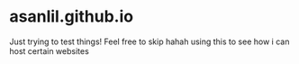 # asanlil.github.io
Just trying to test things! Feel free to skip hahah
using this to see how i can host certain websites
